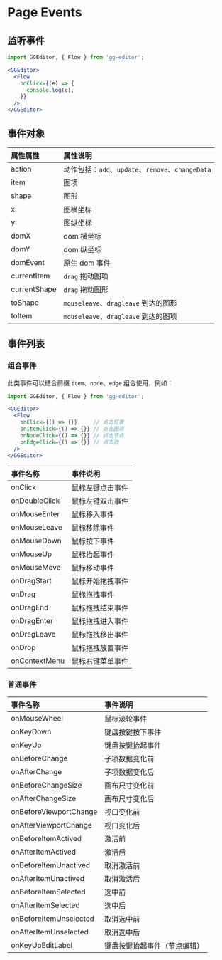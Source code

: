 # Page Events

## 监听事件

```jsx
import GGEditor, { Flow } from 'gg-editor';

<GGEditor>
  <Flow
    onClick={(e) => {
      console.log(e);
    }}
  />
</GGEditor>
```

## 事件对象

| 属性属性 | 属性说明 |
| :--- | :--- |
| action | 动作包括：`add`、`update`、`remove`、`changeData` |
| item | 图项 |
| shape | 图形 |
| x | 图横坐标 |
| y | 图纵坐标 |
| domX | dom 横坐标 |
| domY | dom 纵坐标 |
| domEvent | 原生 dom 事件 |
| currentItem | `drag` 拖动图项 |
| currentShape | `drag` 拖动图形 |
| toShape | `mouseleave`、`dragleave` 到达的图形 |
| toItem | `mouseleave`、`dragleave` 到达的图项 |

## 事件列表

### 组合事件

此类事件可以结合前缀 `item`、`node`、`edge` 组合使用，例如：

```jsx
import GGEditor, { Flow } from 'gg-editor';

<GGEditor>
  <Flow
    onClick={() => {}}     // 点击任意
    onItemClick={() => {}} // 点击图项
    onNodeClick={() => {}} // 点击节点
    onEdgeClick={() => {}} // 点击边
  />
</GGEditor>
```

| 事件名称 | 事件说明 |
| :--- | :--- |
| onClick | 鼠标左键点击事件 |
| onDoubleClick | 鼠标左键双击事件 |
| onMouseEnter | 鼠标移入事件 |
| onMouseLeave | 鼠标移除事件 |
| onMouseDown | 鼠标按下事件 |
| onMouseUp | 鼠标抬起事件 |
| onMouseMove | 鼠标移动事件 |
| onDragStart | 鼠标开始拖拽事件 |
| onDrag | 鼠标拖拽事件 |
| onDragEnd | 鼠标拖拽结束事件 |
| onDragEnter | 鼠标拖拽进入事件 |
| onDragLeave | 鼠标拖拽移出事件 |
| onDrop | 鼠标拖拽放置事件 |
| onContextMenu | 鼠标右键菜单事件 |

### 普通事件

| 事件名称 | 事件说明 |
| :--- | :--- |
| onMouseWheel | 鼠标滚轮事件 |
| onKeyDown | 键盘按键按下事件 |
| onKeyUp | 键盘按键抬起事件 |
| onBeforeChange | 子项数据变化前 |
| onAfterChange | 子项数据变化后 |
| onBeforeChangeSize | 画布尺寸变化前 |
| onAfterChangeSize | 画布尺寸变化后 |
| onBeforeViewportChange | 视口变化前 |
| onAfterViewportChange | 视口变化后 |
| onBeforeItemActived | 激活前 |
| onAfterItemActived | 激活后 |
| onBeforeItemUnactived | 取消激活前 |
| onAfterItemUnactived | 取消激活后 |
| onBeforeItemSelected | 选中前 |
| onAfterItemSelected | 选中后 |
| onBeforeItemUnselected | 取消选中前 |
| onAfterItemUnselected | 取消选中后 |
| onKeyUpEditLabel | 键盘按键抬起事件（节点编辑）|